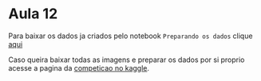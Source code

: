 # Aula 12

Para baixar os dados ja criados pelo notebook `Preparando os dados` clique [aqui](https://drive.google.com/open?id=1PJGydIL1b9UB87K4tEZDgf5RfkB800VF)

Caso queira baixar todas as imagens e preparar os dados por si proprio acesse a pagina da [competicao no kaggle](https://www.kaggle.com/c/dogs-vs-cats/data).
